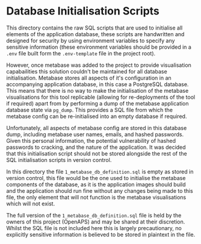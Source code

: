 Database Initialisation Scripts
======================================

This directory contains the raw SQL scripts that are used to initialise all elements of the application database, these scripts are handwritten and designed for security by using environment variables to specify any sensitive information (these environment variables should be provided in a `.env` file built form the `.env-template` file in the project root).

However, once metabase was added to the project to provide visualisation capabailities this solution couldn't be maintained for all database initialisation. Metabase stores all aspects of it's configuration in an accompanying application database, in this case a PostgreSQL database. This means that there is no way to make the initialisation of the metabase visualisations for this tool replicable (allowing for re-deployments of the tool if required) apart from by performing a dump of the metabase application database state via `pg_dump`. This provides a SQL file from which the metabase config can be re-initialised into an empty database if required.

Unfortunately, all aspects of metabase config are stored in this database dump, including metabase user names, emails, and hashed passwords. Given this personal information, the potential vulnerability of hashed passwords to cracking, and the nature of the application. It was decided that this initialisation script should not be stored alongside the rest of the SQL initialisation scripts in version control.

In this directory the file `1_metabase_db_definition.sql` is empty as stored in version control, this file would be the one used to initialise the metabase components of the database, as it is the application images should build and the application should run fine without any changes being made to this file, the only element that will not function is the metabase visualisations which will not exist.

The full version of the `1_metabase_db_definition.sql` file is held by the owners of this project (OpenAPS) and may be shared at their discretion. Whilst the SQL file is not included here this is largely precautionary, no explicitly sensitive information is believed to be stored in plaintext in the file.
 

